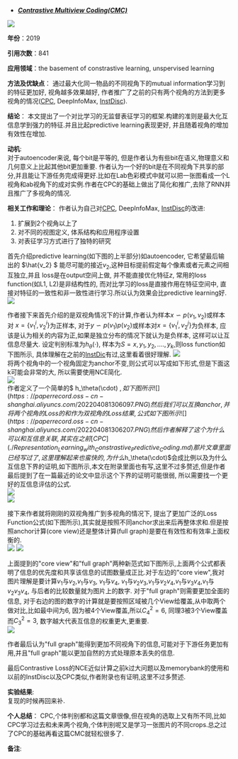 + ***[Contrastive Multiview Coding(CMC)](https://arxiv.org/abs/1906.05849)***   

![](https://paperrecord.oss-cn-shanghai.aliyuncs.com/202204081305185.PNG)  

**年份**：2019  

**引用次数**：841  

**应用领域**：the basement of constrastive learning, unspervised learning   

**方法及优缺点**：
通过最大化同一物品的不同视角下的mutual information学习到的特征更加好, 视角越多效果越好, 作者推广了之前的只有两个视角的方法到更多视角的情况([CPC](./Representation_Learning_with_Constrastive_Predictive_Coding.md), DeepInfoMax, [InstDisc](./Unsupervised_Feature_Learning_via_Non-Parametric_Instance_Discrimination.md)).   

**结论**：
本文提出了一个对比学习的无监督表征学习的框架.构建的准则是最大化互信息学到强力的特征.并且比起predictive learning表现更好, 并且随着视角的增加有效性在增加.  

**动机**:  
对于autoencoder来说, 每个bit是平等的, 但是作者认为有些bit在语义,物理意义和几何意义上比起其他bit更加重要. 作者认为一个好的bit是在不同视角下共享的部分,并且能让下游任务完成得更好.比如在Lab色彩模式中就可以把一张图看成一个L视角和ab视角下的成对实例.作者在CPC的基础上做出了简化和推广,去除了RNN并且推广了多视角的情况.
       
**相关工作和理论**： 
作者认为自己对[CPC](./Representation_Learning_with_Constrastive_Predictive_Coding.md), DeepInfoMax, [InstDisc](./Unsupervised_Feature_Learning_via_Non-Parametric_Instance_Discrimination.md)的改进:  
1)  扩展到2个视角以上了   
2)  对不同的视图定义, 体系结构和应用程序设置  
3)  对表征学习方式进行了独特的研究  

首先介绍predictive learning(如下图的上半部分)如autoencoder, 它希望最后输出的 $\hat{v_2} $ 能尽可能的接近$v_2$,这种目标提前假定每个像素或者元素之间相互独立,并且 loss是在output空间上做, 并不能直接优化特征$z$, 常用的loss function(如L1, L2)是非结构性的, 而对比学习的loss是直接作用在特征空间中, 直接对特征的一致性和非一致性进行学习.所以认为效果会比predictive learning好. 
![](https://paperrecord.oss-cn-shanghai.aliyuncs.com/202204081305142.PNG)  

作者接下来首先介绍的是双视角情况下的计算,作者认为样本$x \backsim p(v_1, v_2)$或样本对 $x={\{v_1^i, v_2^i\}}$为正样本, 对于$y \backsim p(v_1)p(v_2)$或样本对$x={\{v_1^i, v_2^j\}}$为负样本, 应该是认为相关的内容为正,如果是独立分布的情况下就认为是负样本, 这样可以让互信息尽量大. 设定判别标准为$h_\theta(\cdot)$, 样本为$S={x, y_1, y_2, ....,y_k}$,则loss function如下图所示, 具体理解在之前的[InstDic](./Unsupervised_Feature_Learning_via_Non-Parametric_Instance_Discrimination.md)有过,这里看着很好理解. 
![](https://paperrecord.oss-cn-shanghai.aliyuncs.com/202204081306560.PNG)  
将两个视角中的一个视角固定为anchor不变,则公式可以写成如下形式,但是下面这k可能会非常的大, 所以需要使用NCE简化.  
![](https://paperrecord.oss-cn-shanghai.aliyuncs.com/202204081306928.PNG)   
作者定义了一个简单的$ h_\theta(\cdot) $,如下图所示  
![](https://paperrecord.oss-cn-shanghai.aliyuncs.com/202204081306097.PNG)  
然后我们可以互换anchor,并将两个视角的Loss的和作为双视角的Loss结果, 公式如下图所示  
![](https://paperrecord.oss-cn-shanghai.aliyuncs.com/202204081306207.PNG)  
然后作者解释了这个为什么可以和互信息关联,其实在之前[CPC](./Representation_Learning_with_Constrastive_Predictive_Coding.md)那片文章里面已经写过了,这里理解起来也蛮快的,为什么$h_\theta(\cdot)$会成比例以及为什么互信息下界的证明,如下图所示,本文在附录里面也有写,这里不过多赘述,但是作者最后提到了在一篇最近的论文中显示这个下界的证明可能很弱, 所以需要找一个更好的互信息评估的公式.  
![](https://paperrecord.oss-cn-shanghai.aliyuncs.com/202204081307839.PNG)  
![](https://paperrecord.oss-cn-shanghai.aliyuncs.com/202204081307172.PNG)  

接下来作者就将刚刚的双视角推广到多视角的情况下, 提出了更加广泛的Loss Function公式(如下图所示),其实就是按照不同anchor求出来后再整体求和.但是按照anchor计算(core view)还是整体计算(full graph)是要在有效性和有效率上面权衡的.  
![](https://paperrecord.oss-cn-shanghai.aliyuncs.com/202204081307562.PNG)
![](https://paperrecord.oss-cn-shanghai.aliyuncs.com/202204081307489.PNG)

上面提到的"core view"和"full graph"两种新范式如下图所示,上面两个公式都表明了信息的优先度和共享该信息的试图数量成正比.对于左边的"core view",我对图片理解是要计算$v_1$与$v_2$,$v_1$与$v_3$, $v_1$与$v_4$, $v_1$与$v_2$$v_3$,$v_1$与$v_2$$v_4$,$v_1$与$v_3$$v_4$,$v_1$与$v_2$$v_3$$v_4$, 与后者的比较数量就为图片上的数字. 对于"full graph"则需要更加全面的信息, 对于右边的图的数字的计算就是要按照区域被几个View给覆盖,从中取两个做对比,比如最中间为6, 因为被4个View覆盖,所以$C_4^2=6$, 同理3被3个View覆盖而$C_3^2=3$, 数字越大代表互信息的权重更大,更重要.   
![](https://paperrecord.oss-cn-shanghai.aliyuncs.com/202204081308815.PNG)  

作者最后认为"full graph"能得到更加不同视角下的信息,可能对于下游任务更加有用,并且"full graph"能以更加自然的方式处理原本丢失的信息.  

最后Contrastive Loss的NCE近似计算之前k过大问题以及memorybank的使用和以前的InstDisc以及CPC类似,作者附录也有证明,这里不过多赘述.

**实验结果**:  
复现的时候再回来补.  

**个人总结**： 
CPC,个体判别都和这篇文章很像,但在视角的选取上又有所不同,比如CPC学习过去和未来两个视角,个体判别呢又是学习一张图片的不同crops.总之过了CPC的基础再看这篇CMC就轻松很多了.

**备注**:  

